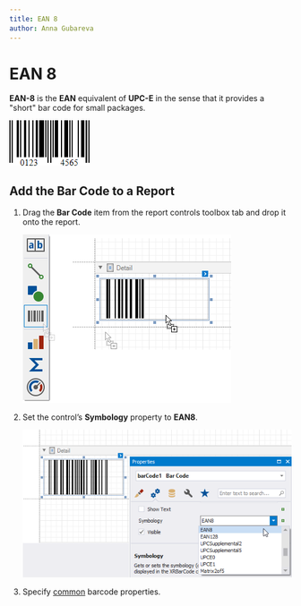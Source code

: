 ```yaml
---
title: EAN 8
author: Anna Gubareva
---
```

# EAN 8

**EAN-8** is the **EAN** equivalent of **UPC-E** in the sense that it provides a "short" bar code for small packages.

![](../../../../../images/eurd-win-bar-code-ean8.png)

## Add the Bar Code to a Report

1. Drag the **Bar Code** item from the report controls toolbox tab and drop it onto the report. 

    ![](../../../../../images/drag-and-drop-barcode.png)

2. Set the control’s **Symbology** property to **EAN8**. 

    ![](../../../../../images/ean-8-in-designer.png)

3. Specify [common](add-bar-codes-to-a-report.md) barcode properties.